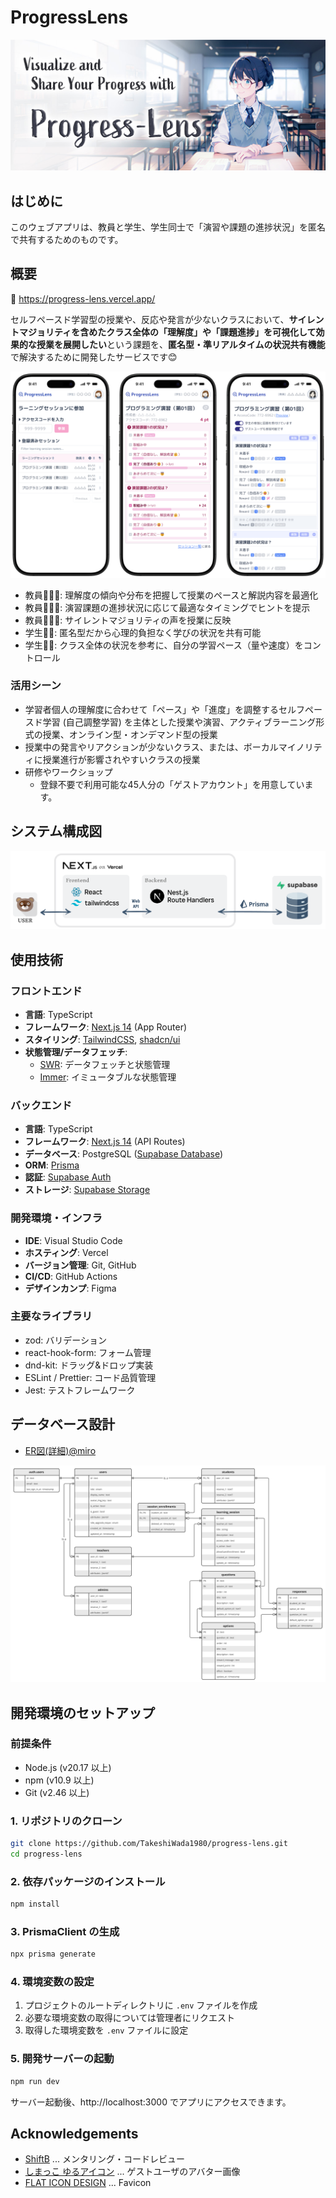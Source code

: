 # ProgressLens

![カバーイメージ](/public/progress-lens.jpg)

## はじめに

このウェブアプリは、教員と学生、学生同士で「演習や課題の進捗状況」を匿名で共有するためのものです。

## 概要

🔗 https://progress-lens.vercel.app/

セルフペースド学習型の授業や、反応や発言が少ないクラスにおいて、**サイレントマジョリティを含めたクラス全体の「理解度」や「課題進捗」を可視化して効果的な授業を展開したい**という課題を、**匿名型・準リアルタイムの状況共有機能**で解決するために開発したサービスです😊

![アプリケーションイメージ](/.docs/images/app-image-01.png)

- 教員🧔🏻‍♂️: 理解度の傾向や分布を把握して授業のペースと解説内容を最適化
- 教員🧔🏻‍♂️: 演習課題の進捗状況に応じて最適なタイミングでヒントを提示
- 教員🧔🏻‍♂️: サイレントマジョリティの声を授業に反映
- 学生👦🏻: 匿名型だから心理的負担なく学びの状況を共有可能
- 学生👦🏻: クラス全体の状況を参考に、自分の学習ペース（量や速度）をコントロール

### 活用シーン

- 学習者個人の理解度に合わせて「ペース」や「進度」を調整するセルフペースド学習 (自己調整学習) を主体とした授業や演習、アクティブラーニング形式の授業、オンライン型・オンデマンド型の授業
- 授業中の発言やリアクションが少ないクラス、または、ボーカルマイノリティに授業進行が影響されやすいクラスの授業
- 研修やワークショップ
    - 登録不要で利用可能な45人分の「ゲストアカウント」を用意しています。

## システム構成図

![img](/.docs/images/system.png)

## 使用技術

### フロントエンド

- **言語**: TypeScript
- **フレームワーク**: [Next.js 14](https://nextjs.org/) (App Router)
- **スタイリング**: [TailwindCSS](https://tailwindcss.com/), [shadcn/ui](https://ui.shadcn.com/)
- **状態管理/データフェッチ**:
  - [SWR](https://swr.vercel.app/ja): データフェッチと状態管理
  - [Immer](https://immerjs.github.io/immer/): イミュータブルな状態管理

### バックエンド

- **言語**: TypeScript
- **フレームワーク**: [Next.js 14](https://nextjs.org/) (API Routes)
- **データベース**: PostgreSQL ([Supabase Database](https://supabase.com/docs/guides/database/overview))
- **ORM**: [Prisma](https://www.prisma.io/)
- **認証**: [Supabase Auth](https://supabase.com/docs/guides/auth)
- **ストレージ**: [Supabase Storage](https://supabase.com/docs/guides/storage)

### 開発環境・インフラ

- **IDE**: Visual Studio Code
- **ホスティング**: Vercel
- **バージョン管理**: Git, GitHub
- **CI/CD**: GitHub Actions
- **デザインカンプ**: Figma

### 主要なライブラリ

- zod: バリデーション
- react-hook-form: フォーム管理
- dnd-kit: ドラッグ&ドロップ実装
- ESLint / Prettier: コード品質管理
- Jest: テストフレームワーク

## データベース設計

- [ER図(詳細)@miro](https://miro.com/app/board/uXjVLu0vS_A=/?share_link_id=252351959507)

![ER図](/.docs/images/er-diagram.png)

## 開発環境のセットアップ

### 前提条件

- Node.js (v20.17 以上)
- npm (v10.9 以上)
- Git (v2.46 以上)

### 1. リポジトリのクローン

```bash
git clone https://github.com/TakeshiWada1980/progress-lens.git
cd progress-lens
```

### 2. 依存パッケージのインストール

```bash
npm install
```

### 3. PrismaClient の生成

```bash
npx prisma generate
```

### 4. 環境変数の設定

1. プロジェクトのルートディレクトリに `.env` ファイルを作成
2. 必要な環境変数の取得については管理者にリクエスト
3. 取得した環境変数を `.env` ファイルに設定

### 5. 開発サーバーの起動

```bash
npm run dev
```

サーバー起動後、http://localhost:3000 でアプリにアクセスできます。

## Acknowledgements

- [ShiftB](https://shiftb.dev/) ... メンタリング・コードレビュー
- [しまっこ ゆるアイコン](https://picrew.me/ja/image_maker/1352266#google_vignette) ... ゲストユーザのアバター画像
- [FLAT ICON DESIGN](http://flat-icon-design.com/) ... Favicon
